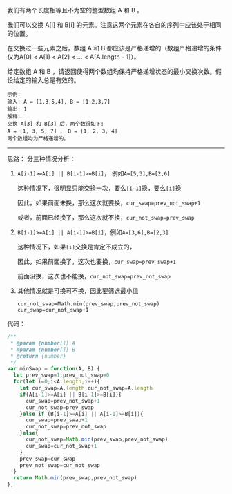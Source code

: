 我们有两个长度相等且不为空的整型数组 A 和 B 。

我们可以交换 A[i] 和 B[i] 的元素。注意这两个元素在各自的序列中应该处于相同的位置。

在交换过一些元素之后，数组 A 和 B 都应该是严格递增的（数组严格递增的条件仅为A[0] < A[1] < A[2] < ... < A[A.length - 1]）。

给定数组 A 和 B ，请返回使得两个数组均保持严格递增状态的最小交换次数。假设给定的输入总是有效的。

```
示例:
输入: A = [1,3,5,4], B = [1,2,3,7]
输出: 1
解释: 
交换 A[3] 和 B[3] 后，两个数组如下:
A = [1, 3, 5, 7] ， B = [1, 2, 3, 4]
两个数组均为严格递增的。
```

-----

思路：
分三种情况分析：
1. `A[i-1]>=A[i] || B[i-1]>=B[i]`， 例如`A=[5,3],B=[2,6]`
  
    这种情况下，很明显只能交换一次，要么`[i-1]`换，要么`[i]`换
    
    因此，如果前面未换，那么这次就要换，`cur_swap=prev_not_swap+1`
    
    或者，前面已经换了，那么这次就不换，`cur_not_swap=prev_swap`

2. `B[i-1]>=A[i] || A[i-1]>=B[i]`，例如`A=[3,6],B=[2,3]`

    这种情况下，如果`[i]`交换是肯定不成立的，
    
    因此，如果前面换了，这次也要换，`cur_swap=prev_swap+1`
    
    前面没换，这次也不能换，`cur_not_swap=prev_not_swap`
    
3. 其他情况就是可换可不换，因此要筛选最小值

    ```
    cur_not_swap=Math.min(prev_swap,prev_not_swap)
    cur_swap=cur_not_swap+1
    ```

代码：

```js
/**
 * @param {number[]} A
 * @param {number[]} B
 * @return {number}
 */
var minSwap = function(A, B) {
  let prev_swap=1,prev_not_swap=0
  for(let i=0;i<A.length;i++){
    let cur_swap=A.length,cur_not_swap=A.length
    if(A[i-1]>=A[i] || B[i-1]>=B[i]){
      cur_swap=prev_not_swap+1
      cur_not_swap=prev_swap
    }else if (B[i-1]>=A[i] || A[i-1]>=B[i]){
      cur_swap=prev_swap+1
      cur_not_swap=prev_not_swap
    }else{
      cur_not_swap=Math.min(prev_swap,prev_not_swap)
      cur_swap=cur_not_swap+1
    }
    prev_swap=cur_swap
    prev_not_swap=cur_not_swap
  }
  return Math.min(prev_swap,prev_not_swap)
};
```
    